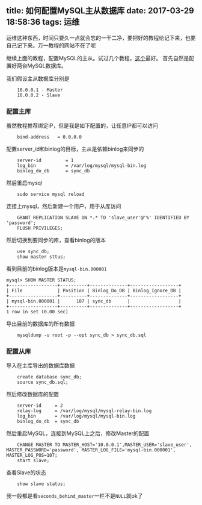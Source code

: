 title: 如何配置MySQL主从数据库
date: 2017-03-29 18:58:36
tags: 运维
---

运维这种东西，时间只要久一点就会忘的一干二净，要把好的教程给记下来，也要自己记下来。万一教程的网站不在了呢 <!--more-->

继续上面的教程，配置MySQL的主从。试过几个教程，[这个](https://www.digitalocean.com/community/tutorials/how-to-set-up-master-slave-replication-in-mysql)最好。
首先自然是配置好两台MySQL数据库。

我们假设主从数据库分别是

        10.0.0.1 - Master
        10.0.0.2 - Slave

### 配置主库

虽然教程推荐绑定IP，但是我是如下配置的，让任意IP都可以访问

        bind-address   = 0.0.0.0

配置server_id和binlog的目标，主从是依赖binlog来同步的

        server-id         = 1
        log_bin           = /var/log/mysql/mysql-bin.log
        binlog_do_db      = sync_db

然后重启mysql

        sudo service mysql reload

连接上mysql，然后新建一个用户，用于从库访问

        GRANT REPLICATION SLAVE ON *.* TO 'slave_user'@'%' IDENTIFIED BY 'password';
        FLUSH PRIVILEGES;

然后切换到要同步的库，查看binlog的版本

        use sync_db;
        show master sttus;

看到目前的binlog版本是`mysql-bin.000001`

```
mysql> SHOW MASTER STATUS;
+------------------+----------+--------------+------------------+
| File             | Position | Binlog_Do_DB | Binlog_Ignore_DB |
+------------------+----------+--------------+------------------+
| mysql-bin.000001 |      107 | sync_db      |                  |
+------------------+----------+--------------+------------------+
1 row in set (0.00 sec)
```

导出目前的数据库的所有数据

        mysqldump -u root -p --opt sync_db > sync_db.sql

### 配置从库

导入在主库导出的数据库数据

        create database sync_db;
        source sync_db.sql;

然后修改数据库的配置

        server-id     = 2
        relay-log     = /var/log/mysql/mysql-relay-bin.log
        log_bin       = /var/log/mysql/mysql-bin.log
        binlog_do_db  = sync_db

然后重启MySQL，连接到MySQL上之后，修改Master的配置

        CHANGE MASTER TO MASTER_HOST='10.0.0.1',MASTER_USER='slave_user', MASTER_PASSWORD='password', MASTER_LOG_FILE='mysql-bin.000001', MASTER_LOG_POS=107;
        start slave;

查看Slave的状态

        show slave status;

我一般都是看`seconds_behind_master`一栏不是`NULL`就ok了
